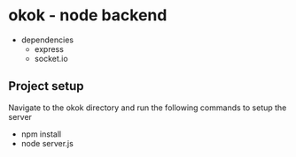 # okok - node backend
 - dependencies
    - express
    - socket.io
## Project setup
Navigate to the okok directory and run the following commands to setup the server

- npm install
- node server.js

